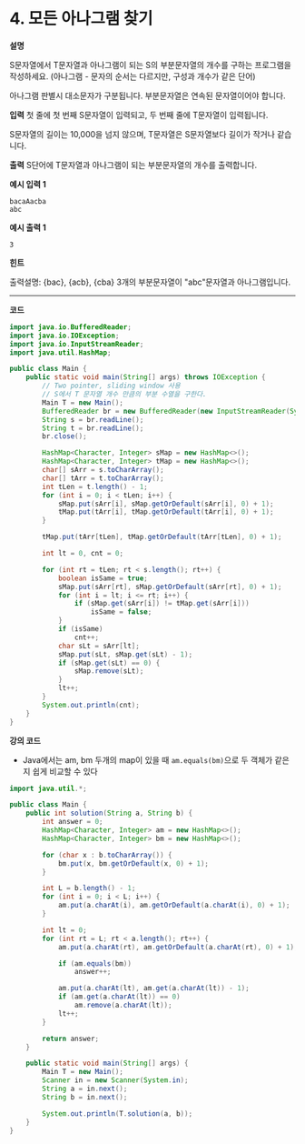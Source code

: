 # 4. 모든 아나그램 찾기

**설명**

S문자열에서 T문자열과 아나그램이 되는 S의 부분문자열의 개수를 구하는 프로그램을 작성하세요.
(아나그램 - 문자의 순서는 다르지만, 구성과 개수가 같은 단어)

아나그램 판별시 대소문자가 구분됩니다. 부분문자열은 연속된 문자열이어야 합니다.

**입력**
첫 줄에 첫 번째 S문자열이 입력되고, 두 번째 줄에 T문자열이 입력됩니다.

S문자열의 길이는 10,000을 넘지 않으며, T문자열은 S문자열보다 길이가 작거나 같습니다.

**출력**
S단어에 T문자열과 아나그램이 되는 부분문자열의 개수를 출력합니다.

**예시 입력 1**

```
bacaAacba
abc
```

**예시 출력 1**

```
3
```

**힌트**

출력설명: {bac}, {acb}, {cba} 3개의 부분문자열이 "abc"문자열과 아나그램입니다.

---

**코드**

```java
import java.io.BufferedReader;
import java.io.IOException;
import java.io.InputStreamReader;
import java.util.HashMap;

public class Main {
    public static void main(String[] args) throws IOException {
        // Two pointer, sliding window 사용
        // S에서 T 문자열 개수 만큼의 부분 수열을 구한다.
        Main T = new Main();
        BufferedReader br = new BufferedReader(new InputStreamReader(System.in));
        String s = br.readLine();
        String t = br.readLine();
        br.close();

        HashMap<Character, Integer> sMap = new HashMap<>();
        HashMap<Character, Integer> tMap = new HashMap<>();
        char[] sArr = s.toCharArray();
        char[] tArr = t.toCharArray();
        int tLen = t.length() - 1;
        for (int i = 0; i < tLen; i++) {
            sMap.put(sArr[i], sMap.getOrDefault(sArr[i], 0) + 1);
            tMap.put(tArr[i], tMap.getOrDefault(tArr[i], 0) + 1);
        }

        tMap.put(tArr[tLen], tMap.getOrDefault(tArr[tLen], 0) + 1);

        int lt = 0, cnt = 0;

        for (int rt = tLen; rt < s.length(); rt++) {
            boolean isSame = true;
            sMap.put(sArr[rt], sMap.getOrDefault(sArr[rt], 0) + 1);
            for (int i = lt; i <= rt; i++) {
                if (sMap.get(sArr[i]) != tMap.get(sArr[i]))
                    isSame = false;
            }
            if (isSame)
                cnt++;
            char sLt = sArr[lt];
            sMap.put(sLt, sMap.get(sLt) - 1);
            if (sMap.get(sLt) == 0) {
                sMap.remove(sLt);
            }
            lt++;
        }
        System.out.println(cnt);
    }
}
```

**강의 코드**

- Java에서는 am, bm 두개의 map이 있을 때 `am.equals(bm)`으로 두 객체가 같은지 쉽게 비교할 수 있다

```java
import java.util.*;

public class Main {
    public int solution(String a, String b) {
        int answer = 0;
        HashMap<Character, Integer> am = new HashMap<>();
        HashMap<Character, Integer> bm = new HashMap<>();

        for (char x : b.toCharArray()) {
            bm.put(x, bm.getOrDefault(x, 0) + 1);
        }

        int L = b.length() - 1;
        for (int i = 0; i < L; i++) {
            am.put(a.charAt(i), am.getOrDefault(a.charAt(i), 0) + 1);
        }

        int lt = 0;
        for (int rt = L; rt < a.length(); rt++) {
            am.put(a.charAt(rt), am.getOrDefault(a.charAt(rt), 0) + 1);

            if (am.equals(bm))
                answer++;

            am.put(a.charAt(lt), am.get(a.charAt(lt)) - 1);
            if (am.get(a.charAt(lt)) == 0)
                am.remove(a.charAt(lt));
            lt++;
        }

        return answer;
    }

    public static void main(String[] args) {
        Main T = new Main();
        Scanner in = new Scanner(System.in);
        String a = in.next();
        String b = in.next();

        System.out.println(T.solution(a, b));
    }
}
```
